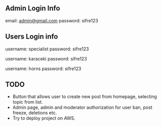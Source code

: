 ## Admin Login Info
email: admin@gmail.com
password: sifre123

## Users Login info
username: specialist
password: sifre123

username: karaceki
password: sifre123

username: horns
password: sifre123

## TODO

- Button that allows user to create new post from homepage, selecting topic from list.
- Admin page, admin and moderator authorization for user ban, post freeze, deletions etc.
- Try to deploy project on AWS.